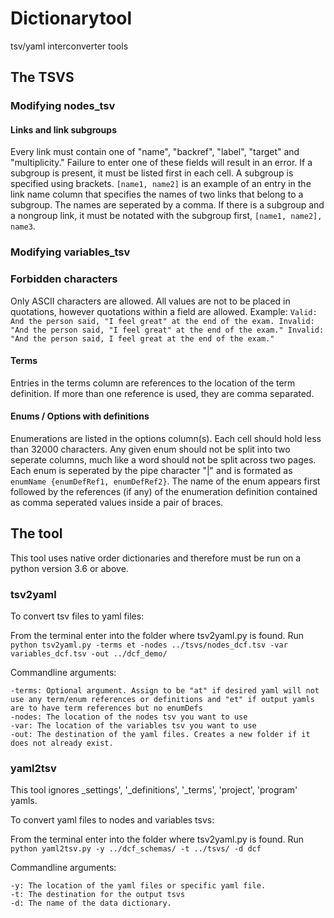 # Dictionarytool
tsv/yaml interconverter tools
## The TSVS
### Modifying nodes_tsv

#### Links and link subgroups
Every link must contain one of "name", "backref", "label", "target" and "multiplicity." Failure to enter one of these fields will result in an error. If a subgroup is present, it must be listed first in each cell. A subgroup is specified using brackets. ````[name1, name2]```` is an example of an entry in the link name column that specifies the names of two links that belong to a subgroup. The names are seperated by a comma. If there is a subgroup and a nongroup link, it must be notated with the subgroup first, ````[name1, name2], name3````. 

### Modifying variables_tsv

### Forbidden characters
Only ASCII characters are allowed. 
All values are not to be placed in quotations, however quotations within a field are allowed. Example:
`Valid: And the person said, "I feel great" at the end of the exam.
Invalid: "And the person said, "I feel great" at the end of the exam."
Invalid: "And the person said, I feel great at the end of the exam."
`

#### Terms
Entries in the terms column are references to the location of the term definition. If more than one reference is used, they are comma separated. 

#### Enums / Options with definitions
Enumerations are listed in the options column(s). Each cell should hold less than 32000 characters. Any given enum should not be split into two seperate columns, much like a word should not be split across two pages. Each enum is seperated by the pipe character "|" and is formated as ````enumName {enumDefRef1, enumDefRef2}````. The name of the enum appears first followed by the references (if any) of the enumeration definition contained as comma seperated values inside a pair of braces. 

## The tool

This tool uses native order dictionaries and therefore must be run on a python version 3.6 or above. 

### tsv2yaml

To convert tsv files to yaml files:

From the terminal enter into the folder where tsv2yaml.py is found. 
Run ````python tsv2yaml.py -terms et -nodes ../tsvs/nodes_dcf.tsv -var variables_dcf.tsv -out ../dcf_demo/````

Commandline arguments:
````
-terms: Optional argument. Assign to be "at" if desired yaml will not use any term/enum references or definitions and "et" if output yamls are to have term references but no enumDefs
-nodes: The location of the nodes tsv you want to use
-var: The location of the variables tsv you want to use
-out: The destination of the yaml files. Creates a new folder if it does not already exist.
````


### yaml2tsv

This tool ignores _settings', '_definitions', '_terms', 'project', 'program' yamls. 

To convert yaml files to nodes and variables tsvs:

From the terminal enter into the folder where tsv2yaml.py is found. Run 
````python yaml2tsv.py -y ../dcf_schemas/ -t ../tsvs/ -d dcf````

Commandline arguments:
````
-y: The location of the yaml files or specific yaml file. 
-t: The destination for the output tsvs
-d: The name of the data dictionary. 
````
